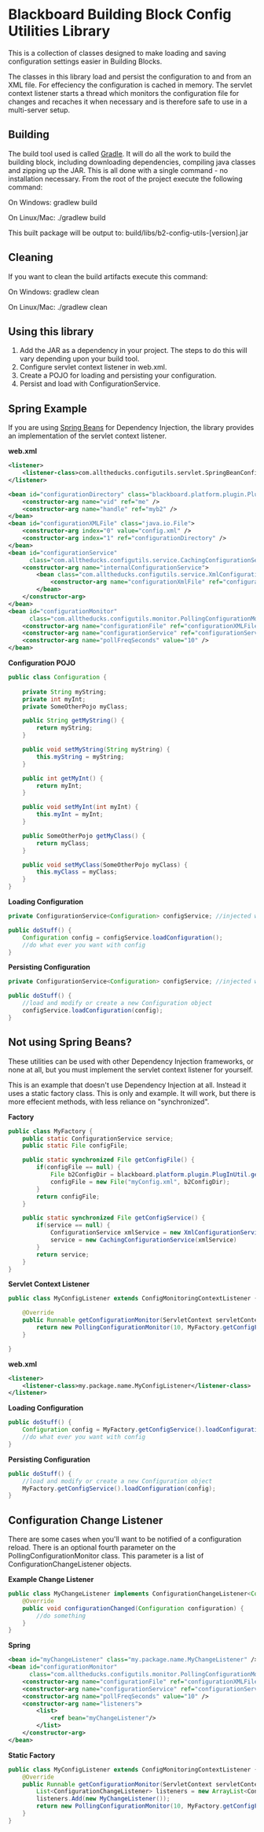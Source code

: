 # Blackboard Building Block Config Utilities Library #
This is a collection of classes designed to make loading and saving configuration settings easier in Building Blocks.

The classes in this library load and persist the configuration to and from an XML file. For effeciency the configuration 
is cached in memory. The servlet context listener starts a thread which monitors the configuration file for changes 
and recaches it when necessary and is therefore safe to use in a multi-server setup.



## Building ##
The build tool used is called [Gradle](http://www.gradle.org). It will do all the work to build the building block, 
including downloading dependencies, compiling java classes and zipping up the JAR. This is all done with a single 
command - no installation necessary. From the root of the project execute the following command:

On Windows:
gradlew build

On Linux/Mac:
./gradlew build

This built package will be output to:
build/libs/b2-config-utils-[version].jar



## Cleaning ##
If you want to clean the build artifacts execute this command:

On Windows:
gradlew clean

On Linux/Mac:
./gradlew clean



## Using this library ##
1. Add the JAR as a dependency in your project. The steps to do this will vary depending upon your build tool.
2. Configure servlet context listener in web.xml.
3. Create a POJO for loading and persisting your configuration.
4. Persist and load with ConfigurationService.



## Spring Example ##
If you are using [Spring Beans](http://docs.spring.io/spring/docs/current/spring-framework-reference/html/beans.html) for 
Dependency Injection, the library provides an implementation of the servlet context listener. 

**web.xml**
````xml
<listener>
    <listener-class>com.alltheducks.configutils.servlet.SpringBeanConfigMonitoringContextListener</listener-class>
</listener>
````

````xml
<bean id="configurationDirectory" class="blackboard.platform.plugin.PlugInUtil" factory-method="getConfigDirectory">
    <constructor-arg name="vid" ref="me" />
    <constructor-arg name="handle" ref="myb2" />
</bean>
<bean id="configurationXMLFile" class="java.io.File">
    <constructor-arg index="0" value="config.xml" />
    <constructor-arg index="1" ref="configurationDirectory" />
</bean>
<bean id="configurationService"
      class="com.alltheducks.configutils.service.CachingConfigurationService">
    <constructor-arg name="internalConfigurationService">
        <bean class="com.alltheducks.configutils.service.XmlConfigurationService">
            <constructor-arg name="configurationXmlFile" ref="configurationXMLFile" />
        </bean>
    </constructor-arg>
</bean>
<bean id="configurationMonitor"
      class="com.alltheducks.configutils.monitor.PollingConfigurationMonitor">
    <constructor-arg name="configurationFile" ref="configurationXMLFile" />
    <constructor-arg name="configurationService" ref="configurationService" />
    <constructor-arg name="pollFreqSeconds" value="10" />
</bean>
````

**Configuration POJO**
````java
public class Configuration {
    
    private String myString;
    private int myInt;
    private SomeOtherPojo myClass;

    public String getMyString() {
        return myString;
    }

    public void setMyString(String myString) {
        this.myString = myString;
    }

    public int getMyInt() {
        return myInt;
    }

    public void setMyInt(int myInt) {
        this.myInt = myInt;
    }

    public SomeOtherPojo getMyClass() {
        return myClass;
    }

    public void setMyClass(SomeOtherPojo myClass) {
        this.myClass = myClass;
    }
}
````

**Loading Configuration**
````java
private ConfigurationService<Configuration> configService; //injected with Spring

public doStuff() {
	Configuration config = configService.loadConfiguration();
	//do what ever you want with config
}
````

**Persisting Configuration**
````java
private ConfigurationService<Configuration> configService; //injected with Spring

public doStuff() {
	//load and modify or create a new Configuration object
	configService.loadConfiguration(config);
}
````


## Not using Spring Beans? ##
These utilities can be used with other Dependency Injection frameworks, or none at all, but you must implement the
servlet context listener for yourself.

This is an example that doesn't use Dependency Injection at all. Instead it uses a static factory class. This is only
and example. It will work, but there is more effecient methods, with less reliance on "synchronized".

**Factory**
````java
public class MyFactory {
	public static ConfigurationService service;
	public static File configFile;

	public static synchronized File getConfigFile() {
		if(configFile == null) {
			File b2ConfigDir = blackboard.platform.plugin.PlugInUtil.getConfigDirectory("me", "myb2");
        	configFile = new File("myConfig.xml", b2ConfigDir);
    	}
    	return configFile;
	}

	public static synchronized File getConfigService() {
    	if(service == null) {
        	ConfigurationService xmlService = new XmlConfigurationService(getConfigFile());
        	service = new CachingConfigurationService(xmlService)
    	}   
    	return service;
    }
}
````

**Servlet Context Listener**
````java
public class MyConfigListener extends ConfigMonitoringContextListener {

    @Override
    public Runnable getConfigurationMonitor(ServletContext servletContext) throws ConfigurationMonitorInitialisationException {
        return new PollingConfigurationMonitor(10, MyFactory.getConfigFile(), MyFactory.getConfigService());
    }

}
````

**web.xml**
````xml
<listener>
    <listener-class>my.package.name.MyConfigListener</listener-class>
</listener>
````

**Loading Configuration**
````java
public doStuff() {
	Configuration config = MyFactory.getConfigService().loadConfiguration();
	//do what ever you want with config
}
````

**Persisting Configuration**
````java
public doStuff() {
	//load and modify or create a new Configuration object
	MyFactory.getConfigService().loadConfiguration(config);
}
````



## Configuration Change Listener ##
There are some cases when you'll want to be notified of a configuration reload. There is an optional fourth parameter on
the PollingConfigurationMonitor class. This parameter is a list of ConfigurationChangeListener objects.

**Example Change Listener**
````java
public class MyChangeListener implements ConfigurationChangeListener<Configuration> {
    @Override
    public void configurationChanged(Configuration configuration) {
 		//do something       
    }
}
````

**Spring**
````xml
<bean id="myChangeListener" class="my.package.name.MyChangeListener" />
<bean id="configurationMonitor"
      class="com.alltheducks.configutils.monitor.PollingConfigurationMonitor">
    <constructor-arg name="configurationFile" ref="configurationXMLFile" />
    <constructor-arg name="configurationService" ref="configurationService" />
    <constructor-arg name="pollFreqSeconds" value="10" />
    <constructor-arg name="listeners">
        <list>
            <ref bean="myChangeListener"/>
        </list>
    </constructor-arg>
</bean>
````

**Static Factory**
````java
public class MyConfigListener extends ConfigMonitoringContextListener {
    @Override
    public Runnable getConfigurationMonitor(ServletContext servletContext) throws ConfigurationMonitorInitialisationException {
    	List<ConfigurationChangeListener> listeners = new ArrayList<ConfigurationChangeListeners>();
    	listeners.Add(new MyChangeListener());
        return new PollingConfigurationMonitor(10, MyFactory.getConfigFile(), MyFactory.getConfigService(), listeners);
    }
}
````
